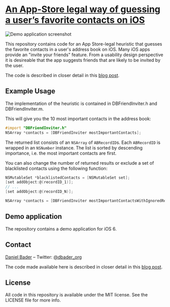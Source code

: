# [An App-Store legal way of guessing a user’s favorite contacts on iOS](http://dbader.org/blog/guessing-favorite-contacts-ios)

![Demo application screenshot](https://raw.github.com/dbader/most-important-contacts-ios/master/screenshot.jpg)

This repository contains code for an App Store-legal heuristic that guesses the favorite contacts in a user's address book on iOS. Many iOS apps provide an "invite your friends" feature. From a usability design perspective it is desireable that the app suggests friends that are likely to be invited by the user.

The code is described in closer detail in this [blog post](http://dbader.org/blog/guessing-favorite-contacts-ios).

## Example Usage
The implementation of the heuristic is contained in DBFriendInviter.h and DBFriendInviter.m.

This will give you the 10 most important contacts in the address book:

```objective-c
#import "DBFriendInviter.h"
NSArray *contacts = [DBFriendInviter mostImportantContacts];
```

The returned list consists of an `NSArray` of `ABRecordID`s. Each `ABRecordID` is wrapped in an `NSNumber` instance. The list is sorted by descending importance, i.e. the most important contacts are first.

You can also change the number of returned results or exclude a set of blacklisted contacts using the following function:

```objective-c
NSMutableSet *blacklistedContacts = [NSMutableSet set];
[set addObject:@(recordID_1)];
// ...
[set addObject:@(recordID_N)];

NSArray *contacts = [DBFriendInviter mostImportantContactsWithIgnoredRecordIDs:blacklistedContacts maxResults:20];
```

## Demo application
The repository contains a demo application for iOS 6.

## Contact
[Daniel Bader](http://dbader.org) – Twitter: [@dbader_org](http://twitter.com/dbader_org)

The code made available here is described in closer detail in this [blog post](http://dbader.org/blog/guessing-favorite-contacts-ios).

## License
All code in this repository is available under the MIT license. See the LICENSE file for more info.
